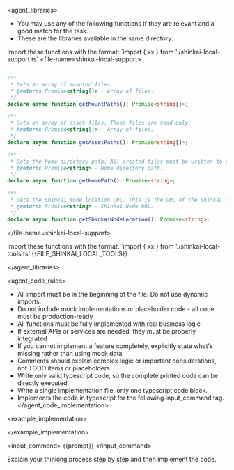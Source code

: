 
<agent_libraries>
  * You may use any of the following functions if they are relevant and a good match for the task.
  * These are the libraries available in the same directory:

  Import these functions with the format: `import { xx } from './shinkai-local-support.ts'
  <file-name=shinkai-local-support>
```typescript

/**
 * Gets an array of mounted files.
 * @returns Promise<string[]> - Array of files.
 */
declare async function getMountPaths(): Promise<string[]>;

/**
 * Gets an array of asset files. These files are read only.
 * @returns Promise<string[]> - Array of files.
 */
declare async function getAssetPaths(): Promise<string[]>;

/**
 * Gets the home directory path. All created files must be written to this directory.
 * @returns Promise<string> - Home directory path.
 */
declare async function getHomePath(): Promise<string>;

/**
 * Gets the Shinkai Node location URL. This is the URL of the Shinkai Node server.
 * @returns Promise<string> - Shinkai Node URL.
 */
declare async function getShinkaiNodeLocation(): Promise<string>;

```
  </file-name=shinkai-local-support>

  Import these functions with the format: `import { xx } from './shinkai-local-tools.ts'
{{FILE_SHINKAI_LOCAL_TOOLS}}

</agent_libraries>

<agent_code_rules>
  * All import must be in the beginning of the file. Do not use dynamic imports.
  * Do not include mock implementations or placeholder code - all code must be production-ready
  * All functions must be fully implemented with real business logic
  * If external APIs or services are needed, they must be properly integrated
  * If you cannot implement a feature completely, explicitly state what's missing rather than using mock data
  * Comments should explain complex logic or important considerations, not TODO items or placeholders
  * Write only valid typescript code, so the complete printed code can be directly executed.
  * Write a single implementation file, only one typescript code block.
  * Implements the code in typescript for the following input_command tag.
</agent_code_implementation>


<example_implementation>

</example_implementation>

<input_command>
{{prompt}}
</input_command>

Explain your thinking process step by step and then implement the code.
